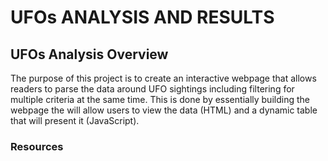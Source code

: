 # UFOs ANALYSIS AND RESULTS

## UFOs Analysis Overview

The purpose of this project is to create an interactive webpage that allows readers to parse the data around UFO sightings including filtering for multiple criteria at the same time. This is done by essentially building the webpage the will allow users to view the data (HTML) and a dynamic table that will present it (JavaScript).


### Resources
